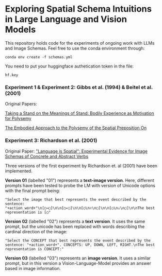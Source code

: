 # Exploring Spatial Schema Intuitions in Large Language and Vision Models

This repository holds code for the experiments of ongoing work with LLMs and Image Schemas. Feel free to use the conda environment through:

`conda env create -f schemas.yml`

You need to put your huggingface authetication token in the file:

`hf.key`

### Experiment 1 & Experiment 2: Gibbs  et al. (1994) & Beitel et al. (2001)

Original Papers:

[Taking a Stand on the Meanings of Stand: Bodily Experience as Motivation for Polysemy](https://doi.org/10.1093/jos/11.4.231)

[The Embodied Approach to the Polysemy of the Spatial Preposition On](https://doi.org/10.1075/cilt.177.11bei)



### Experiment 3: Richardson et al. (2001)

Original Paper: ["Language is Spatial": Experimental Evidence for Image Schemas of Concrete and Abstract
Verbs](https://escholarship.org/content/qt9vs820bx/qt9vs820bx.pdf)

Three versions of the first experiment by Richardson et. al (2001) have been implemented. 


**Version 01** (labelled "01") represents a **text-image version**. Here, different prompts have been tested to probe the LM with version of Unicode options with the final prompt being:

`"Select the image that best represents the event described by the sentence: "+action_word+"\n[◯→▢]\n\n[◯←▢]\n\n[◯\n↑\n▢]\n\n[◯\n↓\n▢]\n\nThe best representation is [◯"`

**Version 02** (labelled "02") represents a **text version**. It uses the same prompt, but the unicode has been replaced with words describing the cardinal direction of the image:

`"Select the CONCEPT that best represents the event described by the sentence: "+action_word+". CONCEPTS: UP, DOWN, LEFT, RIGHT.\nThe best representation is CONCEPT:"`

**Version 03** (labelled "03") represents an **image version**. It uses a similar prompt, but in this version a Vision-Language-Model provides an answer based in image information.
